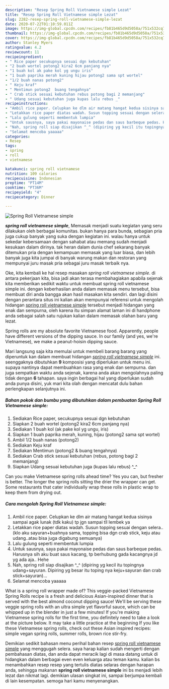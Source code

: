 ```yaml
---
description: "Resep Spring Roll Vietnamese simple Lezat"
title: "Resep Spring Roll Vietnamese simple Lezat"
slug: 2282-resep-spring-roll-vietnamese-simple-lezat
date: 2020-07-22T01:10:59.011Z
image: https://img-global.cpcdn.com/recipes/fb81b465d9d5058a/751x532cq70/spring-roll-vietnamese-simple-foto-resep-utama.jpg
thumbnail: https://img-global.cpcdn.com/recipes/fb81b465d9d5058a/751x532cq70/spring-roll-vietnamese-simple-foto-resep-utama.jpg
cover: https://img-global.cpcdn.com/recipes/fb81b465d9d5058a/751x532cq70/spring-roll-vietnamese-simple-foto-resep-utama.jpg
author: Stanley Myers
ratingvalue: 4.2
reviewcount: 11
recipeingredient:
- " Rice paper secukupnya sesuai dgn kebutuhan"
- "2 buah wortel potong2 kira2 6cm panjang nya"
- "1 buah kol ak pake kol yg ungu iris"
- "1 buah paprika merah kuning hijau potong2 sama spt wortel"
- "1/2 buah nanas potong2"
- " Keju kraf"
- " Mentimun potong2  buang tengahnya"
- " Crab stick sesuai kebutuhan rebus potong bagi 2 memanjang"
- " Udang sesuai kebutuhan juga kupas lalu rebus _"
recipeinstructions:
- "Ambil rice paper. Celupkan ke dlm air matang hangat kedua sisinya sampai agak lunak (tdk kaku) tp jgn sampai tll lembek ya"
- "Letakkan rice paper diatas wadah. Susun topping sesuai dengan selera.. (klo aku sayuran+buahnya sama, topping bisa dgn crab stick, keju atau udang..atau bisa juga digabung semuanya)"
- "Lalu gulung seperti membentuk lumpia"
- "Untuk sausnya, saya pakai mayonaise pedas dan saus barbeque pedas. Harusnya sih aku buat saus kacang, tp berhubung gada kacangnya jd yg ada aja.. Hehe"
- "Nah, spring roll siap disajikan ^_^ (dipiring yg kecil itu topingnya udang+sayuran. Dipiring yg besar itu toping nya keju+sayuran dan crab stick+sayuran)..."
- "Selamat mencoba yaaaaa"
categories:
- Resep
tags:
- spring
- roll
- vietnamese

katakunci: spring roll vietnamese 
nutrition: 109 calories
recipecuisine: Indonesian
preptime: "PT14M"
cooktime: "PT36M"
recipeyield: "4"
recipecategory: Dinner

---
```



![Spring Roll Vietnamese simple](https://img-global.cpcdn.com/recipes/fb81b465d9d5058a/751x532cq70/spring-roll-vietnamese-simple-foto-resep-utama.jpg)

<b><i>spring roll vietnamese simple</i></b>, Memasak menjadi suatu kegiatan yang seru dilakukan oleh berbagai komunitas. bukan hanya para bunda, sebagian pria juga cukup banyak yang suka dengan kegiatan ini. walau hanya untuk sekedar kebersamaan dengan sahabat atau memang sudah menjadi kesukaan dalam dirinya. tak heran dalam dunia chef sekarang banyak ditemukan pria dengan kemampuan memasak yang luar biasa, dan lebih banyak juga kita jumpai di banyak warung makan dan restoran yang mempunyai juru masak pria sebagai juru masak terbaik nya.

Oke, kita kembali ke hal resep masakan <i>spring roll vietnamese simple</i>. di antara pekerjaan kita, bisa jadi akan terasa membahagiakan apabila sejenak kita memberikan sedikit waktu untuk membuat spring roll vietnamese simple ini. dengan keberhasilan anda dalam memasak menu tersebut, bisa membuat diri anda bangga akan hasil masakan kita sendiri. dan lagi disini dengan perantara situs ini kalian akan mempunyai referensi untuk mengolah hidangan <u>spring roll vietnamese simple</u> tersebut menjadi hidangan yang enak dan sempurna, oleh karena itu simpan alamat laman ini di handphone anda sebagai salah satu rujukan kalian dalam memasak olahan baru yang lezat.

Spring rolls are my absolute favorite Vietnamese food. Apparently, people have different versions of the dipping sauce. In our family (and yes, we&#39;re Vietnamese), we make a peanut-hoisin dipping sauce.


Mari langsung saja kita memulai untuk membeli barang barang yang diperuntuk kan dalam membuat hidangan <u><i>spring roll vietnamese simple</i></u> ini. seenggaknya dibutuhkan <b>9</b> komposisi yang diperlukan untuk menu ini. supaya nantinya dapat membuahkan rasa yang enak dan sempurna. dan juga sempatkan waktu anda sejenak, karena anda akan mengolahnya paling tidak dengan <b>6</b> tahapan. saya ingin berbagai hal yang diperlukan sudah anda punya disini, yuk mari kita olah dengan mencatat dulu bahan perlengkapan selanjutnya ini.

<!--inarticleads1-->

##### Bahan pokok dan bumbu yang dibutuhkan dalam pembuatan Spring Roll Vietnamese simple:

1. Sediakan  Rice paper, secukupnya sesuai dgn kebutuhan
1. Siapkan 2 buah wortel (potong2 kira2 6cm panjang nya)
1. Sediakan 1 buah kol (ak pake kol yg ungu, iris)
1. Siapkan 1 buah paprika merah, kuning, hijau (potong2 sama spt wortel)
1. Ambil 1/2 buah nanas (potong2)
1. Sediakan  Keju kraf
1. Sediakan  Mentimun (potong2 &amp; buang tengahnya)
1. Sediakan  Crab stick sesuai kebutuhan (rebus, potong bagi 2 memanjang)
1. Siapkan  Udang sesuai kebutuhan juga (kupas lalu rebus) ^_^


Can you make Vietnamese spring rolls ahead time? Yes you can, but fresher is better. The longer the spring rolls sitting the drier the wrapper can get. Some restaurants that cater individually wrap these rolls in plastic wrap to keep them from drying out. 

<!--inarticleads2-->

##### Cara mengolah Spring Roll Vietnamese simple:

1. Ambil rice paper. Celupkan ke dlm air matang hangat kedua sisinya sampai agak lunak (tdk kaku) tp jgn sampai tll lembek ya
1. Letakkan rice paper diatas wadah. Susun topping sesuai dengan selera.. (klo aku sayuran+buahnya sama, topping bisa dgn crab stick, keju atau udang..atau bisa juga digabung semuanya)
1. Lalu gulung seperti membentuk lumpia
1. Untuk sausnya, saya pakai mayonaise pedas dan saus barbeque pedas. Harusnya sih aku buat saus kacang, tp berhubung gada kacangnya jd yg ada aja.. Hehe
1. Nah, spring roll siap disajikan ^_^ (dipiring yg kecil itu topingnya udang+sayuran. Dipiring yg besar itu toping nya keju+sayuran dan crab stick+sayuran)...
1. Selamat mencoba yaaaaa


What is a spring roll wrapper made of? This veggie-packed Vietnamese Spring Rolls recipe is a fresh and delicious Asian-inspired dinner that is served with the best almond coconut dipping sauce! We&#39;ll be serving these veggie spring rolls with an ultra simple yet flavorful sauce, which can be whipped up in the blender in just a few minutes! If you&#39;re making Vietnamese spring rolls for the first time, you definitely need to take a look at the picture below. It may take a little practice at the beginning If you like these Vietnamese spring rolls, check out these Asian inspired recipes: simple vegan spring rolls, summer rolls, brown rice stir-fry. 

Demikian sedikit bahasan menu perihal bahan resep <u>spring roll vietnamese simple</u> yang menggugah selera. saya harap kalian sudah mengerti dengan pembahasan diatas, dan anda dapat meracik lagi di masa datang untuk di hidangkan dalam berbagai even even keluarga atau teman kamu. kalian bs menambahkan resep resep yang tertulis diatas selaras dengan harapan anda, sehingga makanan <b>spring roll vietnamese simple</b> ini bs menjadi lebih lezat dan nikmat lagi. demikian ulasan singkat ini, sampai berjumpa kembali di lain kesempatan. semoga hari kamu menyenangkan.
